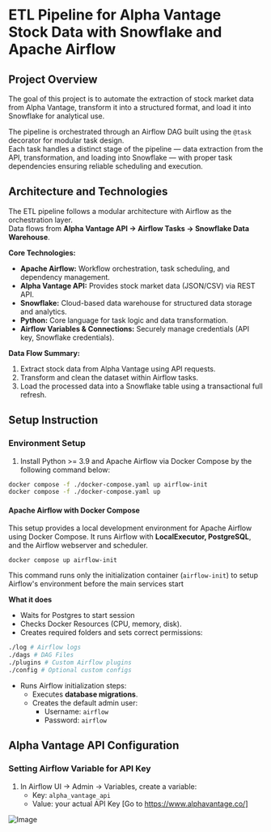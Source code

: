 # ETL Pipeline for Alpha Vantage Stock Data with Snowflake and Apache Airflow

## Project Overview

The goal of this project is to automate the extraction of stock market data from Alpha Vantage, transform it into a structured format, and load it into Snowflake for analytical use.

The pipeline is orchestrated through an Airflow DAG built using the `@task` decorator for modular task design.  
Each task handles a distinct stage of the pipeline — data extraction from the API, transformation, and loading into Snowflake — with proper task dependencies ensuring reliable scheduling and execution.

## Architecture and Technologies

The ETL pipeline follows a modular architecture with Airflow as the orchestration layer.  
Data flows from **Alpha Vantage API → Airflow Tasks → Snowflake Data Warehouse**.

**Core Technologies:**

- **Apache Airflow:** Workflow orchestration, task scheduling, and dependency management.
- **Alpha Vantage API:** Provides stock market data (JSON/CSV) via REST API.
- **Snowflake:** Cloud-based data warehouse for structured data storage and analytics.
- **Python:** Core language for task logic and data transformation.
- **Airflow Variables & Connections:** Securely manage credentials (API key, Snowflake credentials).

**Data Flow Summary:**

1. Extract stock data from Alpha Vantage using API requests.
2. Transform and clean the dataset within Airflow tasks.
3. Load the processed data into a Snowflake table using a transactional full refresh.

## Setup Instruction

### Environment Setup

1. Install Python >= 3.9 and Apache Airflow via Docker Compose by the following command below:

```bash
docker compose -f ./docker-compose.yaml up airflow-init
docker compose -f ./docker-compose.yaml up
```

#### Apache Airflow with Docker Compose

This setup provides a local development environment for Apache Airflow using Docker Compose.
It runs Airflow with **LocalExecutor, PostgreSQL**, and the Airflow webserver and scheduler.

`docker compose up airflow-init`

This command runs only the initialization container (`airflow-init`) to setup Airflow's environment before the main services start

**What it does**

- Waits for Postgres to start session
- Checks Docker Resources (CPU, memory, disk).
- Creates required folders and sets correct permissions:

```bash
./log # Airflow logs
./dags # DAG Files
./plugins # Custom Airflow plugins
./config # Optional custom configs
```

- Runs Airflow initialization steps:
  - Executes **database migrations**.
  - Creates the default admin user:
    - Username: `airflow`
    - Password: `airflow`

## Alpha Vantage API Configuration

### Setting Airflow Variable for API Key

1. In Airflow UI -> Admin -> Variables, create a variable:
   - Key: `alpha_vantage_api`
   - Value: your actual API Key [Go to https://www.alphavantage.co/]

![Image]()

